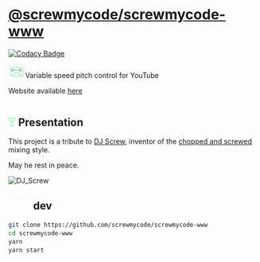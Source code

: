 # [@screwmycode/screwmycode-www](https://github.com/screwmycode/screwmycode-www)

[![Codacy Badge](https://app.codacy.com/project/badge/Grade/1feb3b756c714c739642d64c93022bf6)](https://www.codacy.com/gh/screwmycode/screwmycode-www?utm_source=github.com&amp;utm_medium=referral&amp;utm_content=screwmycode/screwmycode-www&amp;utm_campaign=Badge_Grade)

<img width="30px" src="src/components/icons/SCRW_KSET.svg" />
Variable speed pitch control for YouTube

Website available [here](https://screwmycode.in/)

## <img width="15px" src="src/components/icons/SCRW_CHAMP.svg" /> Presentation

This project is a tribute to [DJ Screw](https://en.wikipedia.org/wiki/DJ_Screw),
inventor of the
[chopped and screwed](https://en.wikipedia.org/wiki/Chopped_and_screwed) mixing style.

May he rest in peace.

![DJ_Screw](https://upload.wikimedia.org/wikipedia/en/7/7d/DJ_Screw.jpeg)

## <img height="15px" src="src/components/icons/SCRW_SHARE_TXT.svg" /> dev

```bash
git clone https://github.com/screwmycode/screwmycode-www
cd screwmycode-www
yarn
yarn start
```
